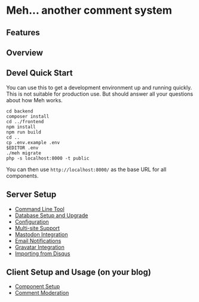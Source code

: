 # Meh... another comment system

## Features



## Overview

## Devel Quick Start

You can use this to get a development environment up and running quickly. This is not suitable for production use. But should answer all your questions about how Meh works.

    cd backend
    composer install
    cd ../frontend
    npm install
    npm run build
    cd ..
    cp .env.example .env
    $EDITOR .env
    ./meh migrate
    php -s localhost:8000 -t public

You can then use `http://localhost:8000/` as the base URL for all components.

## Server Setup


* [Command Line Tool](doc/cli.md)
* [Database Setup and Upgrade](doc/migrate.md) 
* [Configuration](doc/config.md)
* [Multi-site Support](doc/multisite.md)
* [Mastodon Integration](doc/mastodon.md)
* [Email Notifications](doc/smtp.md)
* [Gravatar Integration](doc/gravatar.md)
* [Importing from Disqus](doc/disqus.md)


## Client Setup and Usage (on your blog)

* [Component Setup](doc/components.md)
* [Comment Moderation](doc/moderation.md)
